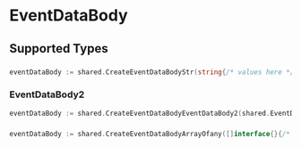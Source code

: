 # EventDataBody


## Supported Types

### 

```go
eventDataBody := shared.CreateEventDataBodyStr(string{/* values here */})
```

### EventDataBody2

```go
eventDataBody := shared.CreateEventDataBodyEventDataBody2(shared.EventDataBody2{/* values here */})
```

### 

```go
eventDataBody := shared.CreateEventDataBodyArrayOfany([]interface{}{/* values here */})
```

